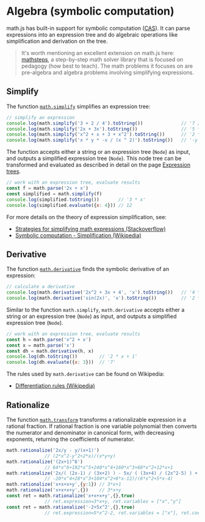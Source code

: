 # Algebra (symbolic computation)
math.js has built-in support for symbolic computation ([CAS](https://www.wikiwand.com/en/Computer_algebra_system)). It can parse expressions into an expression tree and do algebraic operations like simplification and derivation on the tree.
> It's worth mentioning an excellent extension on math.js here: [mathsteps](https://github.com/socraticorg/mathsteps), a step-by-step math solver library that is focused on pedagogy (how best to teach). The math problems it focuses on are pre-algebra and algebra problems involving simplifying expressions.
## Simplify
The function [`math.simplify`](../reference/functions/simplify.md) simplifies an expression tree:
```js
// simplify an expression
console.log(math.simplify('3 + 2 / 4').toString())              // '7 / 2'
console.log(math.simplify('2x + 3x').toString())                // '5 * x'
console.log(math.simplify('x^2 + x + 3 + x^2').toString())      // '2 * x ^ 2 + x + 3'
console.log(math.simplify('x * y * -x / (x ^ 2)').toString())   // '-y'
```
The function accepts either a string or an expression tree (`Node`) as input, and outputs a simplified expression tree (`Node`). This node tree can be transformed and evaluated as described in detail on the page [Expression trees](expression_trees.md).
```js
// work with an expression tree, evaluate results
const f = math.parse('2x + x')
const simplified = math.simplify(f)
console.log(simplified.toString())       // '3 * x'
console.log(simplified.evaluate({x: 4})) // 12
```
For more details on the theory of expression simplification, see:
- [Strategies for simplifying math expressions (Stackoverflow)](https://stackoverflow.com/questions/7540227/strategies-for-simplifying-math-expressions)
- [Symbolic computation - Simplification (Wikipedia)](https://en.wikipedia.org/wiki/Symbolic_computation#Simplification)
## Derivative
The function [`math.derivative`](../reference/functions/derivative.md) finds the symbolic derivative of an expression:
```js
// calculate a derivative
console.log(math.derivative('2x^2 + 3x + 4', 'x').toString())   // '4 * x + 3'
console.log(math.derivative('sin(2x)', 'x').toString())         // '2 * cos(2 * x)'
```
Similar to the function `math.simplify`, `math.derivative` accepts either a string or an expression tree (`Node`) as input, and outputs a simplified expression tree (`Node`).
```js
// work with an expression tree, evaluate results
const h = math.parse('x^2 + x')
const x = math.parse('x')
const dh = math.derivative(h, x)
console.log(dh.toString())        // '2 * x + 1'
console.log(dh.evaluate({x: 3}))  // '7'
```
The rules used by `math.derivative` can be found on Wikipedia:
- [Differentiation rules (Wikipedia)](https://en.wikipedia.org/wiki/Differentiation_rules)
## Rationalize
The function [`math.transform`](../reference/functions/transform.md)  transforms a rationalizable expression in a rational fraction.
If rational fraction is one variable polynomial then converts the numerator and denominator in canonical form, with decreasing exponents, returning the coefficients of numerator.
```js
math.rationalize('2x/y - y/(x+1)')
              // (2*x^2-y^2+2*x)/(x*y+y)
math.rationalize('(2x+1)^6')
              // 64*x^6+192*x^5+240*x^4+160*x^3+60*x^2+12*x+1
math.rationalize('2x/( (2x-1) / (3x+2) ) - 5x/ ( (3x+4) / (2x^2-5) ) + 3')
              // -20*x^4+28*x^3+104*x^2+6*x-12)/(6*x^2+5*x-4)
math.rationalize('x+x+x+y',{y:1}) // 3*x+1
math.rationalize('x+x+x+y',{})    // 3*x+y
const ret = math.rationalize('x+x+x+y',{},true)
              // ret.expression=3*x+y, ret.variables = ["x","y"]
const ret = math.rationalize('-2+5x^2',{},true)
              // ret.expression=5*x^2-2, ret.variables = ["x"], ret.coefficients=[-2,0,5]
```
